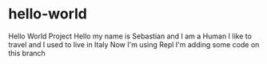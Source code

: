 # hello-world
Hello World Project
Hello my name is Sebastian and I am a Human
I like to travel and I used to live in Italy
Now I'm using Repl
I'm adding some code on this branch
